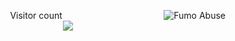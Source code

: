 <p><img src="https://github.com/programmister68/programmister68/blob/main/fumo.gif" alt="Fumo Abuse" align="right"></p>
  
<p align="center"> 
  Visitor count<br>
  <img src="https://profile-counter.glitch.me/programmister68/count.svg" />
</p>
